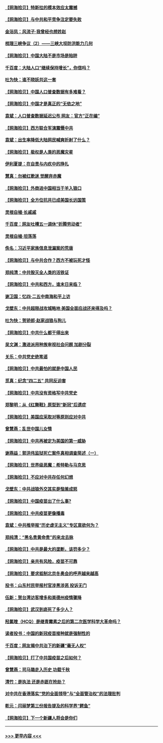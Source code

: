 #### [【网海拾贝】特斯拉的模本效应太震撼](../pages/nsc993/n12925626.md?t=05070351) 
#### [【网海拾贝】与中共和平竞争注定要失败](../pages/nsc993/n12923326.md?t=05070351) 
#### [金浴凤：风流子‧我曾经也想姓赵](../pages/nsc993/n12920911.md?t=05070351) 
#### [梳理三峡争议（2）——三峡大坝防洪能力几何](../pages/nsc993/n12920173.md?t=05070351) 
#### [【网海拾贝】中国大陆不是市场是陷阱](../pages/nsc993/n12920143.md?t=05070351) 
#### [千百度：大陆人口“继续保持增长”，你信吗？](../pages/nsc993/n12918946.md?t=05070351) 
#### [吐为快：谁不晓妖共这一套](../pages/nsc993/n12918941.md?t=05070351) 
#### [【网海拾贝】中国人口普查数据有多难看？](../pages/nsc993/n12917822.md?t=05070351) 
#### [【网海拾贝】中国才是真正的“无依之地”](../pages/nsc993/n12915845.md?t=05070351) 
#### [袁斌：人口普查数据延迟公布 网友：官方“正在编”](../pages/nsc993/n12915748.md?t=05070351) 
#### [【网海拾贝】西方联合军演震慑中共](../pages/nsc993/n12913466.md?t=05070351) 
#### [袁斌：出生率降低大陆网民喊爽折射了什么？](../pages/nsc993/n12913365.md?t=05070351) 
#### [【网海拾贝】极权是人类的恶魔灾星](../pages/nsc993/n12910697.md?t=05070351) 
#### [伊利夏提：在自责与内疚中的挣扎](../pages/nsc993/n12910493.md?t=05070351) 
#### [慧真：勿被红歌迷 觉醒弃赤魔](../pages/nsc993/n12910485.md?t=05070351) 
#### [【网海拾贝】外商进中国相当于羊入狼口](../pages/nsc993/n12908274.md?t=05070351) 
#### [【网海拾贝】全方位抗共已成美国长远国策](../pages/nsc993/n12906878.md?t=05070351) 
#### [灵根自植‧长戚戚](../pages/nsc993/n12905585.md?t=05070351) 
#### [千百度：网友吐槽五一调休“折腾劳动者”](../pages/nsc993/n12905934.md?t=05070351) 
#### [灵根自植‧坦荡荡](../pages/nsc993/n12905562.md?t=05070351) 
#### [佚名：习近平家族信息泄漏案的荒唐](../pages/nsc993/n12904705.md?t=05070351) 
#### [【网海拾贝】与中共合作？西方不被玩死才怪](../pages/nsc993/n12903873.md?t=05070351) 
#### [郑纯清：中共毁灭全人类的活铁证](../pages/nsc993/n12903785.md?t=05070351) 
#### [【网海拾贝】中共和西方，谁末日来临？](../pages/nsc993/n12903482.md?t=05070351) 
#### [谢卫国：忆四‧二五中南海和平上访](../pages/nsc993/n12902192.md?t=05070351) 
#### [戈壁东：中共超限战攻城略地 美国全面应战还来得及吗？](../pages/nsc993/n12902297.md?t=05070351) 
#### [吐为快：贺骄郎‧赵家战狼与狗儿](../pages/nsc993/n12902280.md?t=05070351) 
#### [【网海拾贝】中共什么都干得出来](../pages/nsc993/n12897500.md?t=05070351) 
#### [吴文渊：激进派用种族审视社会问题 加剧分裂](../pages/nsc993/n12893881.md?t=05070351) 
#### [关乐：中共党史绝笔谣](../pages/nsc993/n12897270.md?t=05070351) 
#### [【网海拾贝】中共最怕的就是中国人民](../pages/nsc993/n12894705.md?t=05070351) 
#### [觅真：纪念“四二五” 共同反迫害](../pages/nsc993/n12894553.md?t=05070351) 
#### [【网海拾贝】中共没有资格写中共党史](../pages/nsc993/n12892231.md?t=05070351) 
#### [郑黎明：从《红舞鞋》原型到“新冠”后遗症](../pages/nsc993/n12890469.md?t=05070351) 
#### [【网海拾贝】美国应采取对等原则应对中共](../pages/nsc993/n12889176.md?t=05070351) 
#### [曾慧燕：乱世中国儿女情](../pages/nsc993/n12887931.md?t=05070351) 
#### [【网海拾贝】中共再被定为美国的第一威胁](../pages/nsc993/n12887580.md?t=05070351) 
#### [谢燕益：郭洪伟监狱死亡案件真相调查简述（一）](../pages/nsc993/n12885648.md?t=05070351) 
#### [【网海拾贝】世界级恶魔：希特勒与马克思](../pages/nsc993/n12884062.md?t=05070351) 
#### [【网海拾贝】不应对中共存任何幻想](../pages/nsc993/n12881460.md?t=05070351) 
#### [戈壁东：中共战狼外交其实是恼羞成怒](../pages/nsc993/n12880392.md?t=05070351) 
#### [【网海拾贝】中国疫苗出了什么事?](../pages/nsc993/n12879124.md?t=05070351) 
#### [【网海拾贝】中共疫苗更像播毒](../pages/nsc993/n12876631.md?t=05070351) 
#### [袁斌：中共推举报“历史虚无主义”专区意欲何为？](../pages/nsc993/n12876530.md?t=05070351) 
#### [郑纯清：“黑名贵黄命贵”的来龙去脉](../pages/nsc993/n12875589.md?t=05070351) 
#### [【网海拾贝】中共是最大的垄断，该罚多少？](../pages/nsc993/n12874006.md?t=05070351) 
#### [【网海拾贝】亲共有风险，疫苗不可靠](../pages/nsc993/n12872224.md?t=05070351) 
#### [【网海拾贝】要求抵制北京冬奥会的呼声越来越高](../pages/nsc993/n12868962.md?t=05070351) 
#### [投书：山东村民举报村官涉黑涉恶 投诉无门](../pages/nsc993/n12869726.md?t=05070351) 
#### [伍新：贺台湾访客增多和美德州疫情骤降](../pages/nsc993/n12865651.md?t=05070351) 
#### [【网海拾贝】武汉到底死了多少人？](../pages/nsc993/n12863707.md?t=05070351) 
#### [羟氯喹（HCQ）是继青霉素之后的第二次医学科学大革命吗？](../pages/nsc993/n12638564.md?t=05070351) 
#### [读者投书：中国的新冠疫苗接种就是强制性的](../pages/nsc993/n12859932.md?t=05070351) 
#### [千百度：网友揭中共治下的新疆“毫无人权”](../pages/nsc993/n12858385.md?t=05070351) 
#### [【网海拾贝】打了中共国疫苗之后如何？](../pages/nsc993/n12857866.md?t=05070351) 
#### [曾慧燕：司马璐走入历史 功载千秋](../pages/nsc993/n12856996.md?t=05070351) 
#### [清竹：是执法 还是赤匪在抢劫？](../pages/nsc993/n12856952.md?t=05070351) 
#### [对中共在香港落实“党的全面领导”与“全面管治权”的法理批判](../pages/nsc993/n12856929.md?t=05070351) 
#### [乾元：闫丽梦第三份报告提及的科学界“鳄鱼”](../pages/nsc993/n12855985.md?t=05070351) 
#### [【网海拾贝】下一个新疆人将会是你们](../pages/nsc993/n12855864.md?t=05070351) 

----
#### [ >>> 更早内容 <<< ](../indexes/nsc993-earlier.md)
